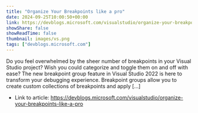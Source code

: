 ```yaml
---
title: "Organize Your Breakpoints like a pro"
date: 2024-09-25T10:00:50+00:00
link: https://devblogs.microsoft.com/visualstudio/organize-your-breakpoints-like-a-pro
showShare: false
showReadTime: false
thumbnail: images/vs.png
tags: ["devblogs.microsoft.com"]
---
```

Do you feel overwhelmed by the sheer number of breakpoints in your Visual Studio project? Wish you could categorize and toggle them on and off with ease? The new breakpoint group feature in Visual Studio 2022 is here to transform your debugging experience. Breakpoint groups allow you to create custom collections of breakpoints and apply […]

- Link to article: https://devblogs.microsoft.com/visualstudio/organize-your-breakpoints-like-a-pro